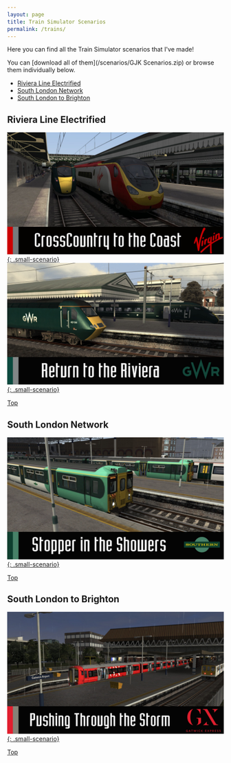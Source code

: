 ```yaml
---
layout: page
title: Train Simulator Scenarios
permalink: /trains/
---
```


Here you can find all the Train Simulator scenarios that I've made!

You can [download all of them](/scenarios/GJK Scenarios.zip) or browse them individually below.

* [Riviera Line Electrified](#riviera-line-electrified)
* [South London Network](#south-london-network)
* [South London to Brighton](#south-london-to-brighton)

## Riviera Line Electrified 
[![CrossCountry to the Coast](/images/scenarios/crosscountry-to-the-coast.jpg){: .small-scenario}](crosscountry-to-the-coast) 
[![Return to the Riviera](/images/scenarios/return-to-the-riviera.jpg){: .small-scenario}](return-to-the-riviera)

[Top](#top)

## South London Network
[![Stopper in the Showers](/images/scenarios/stopper-in-the-showers.jpg){: .small-scenario}](stopper-in-the-showers)

[Top](#top)

## South London to Brighton
[![Pushing Through the Storm](/images/scenarios/pushing-through-the-storm.jpg){: .small-scenario}](pushing-through-the-storm)

[Top](#top)